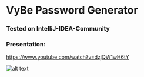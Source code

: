 # VyBe Password Generator

### Tested on IntelliJ-IDEA-Community

### Presentation:

https://www.youtube.com/watch?v=dzjQW1wH6tY

![alt text](https://i.ytimg.com/vi/dzjQW1wH6tY/maxresdefault.jpg?sqp=-oaymwEmCIAKENAF8quKqQMa8AEB-AH-CYAC0AWKAgwIABABGFogWihaMA8=&rs=AOn4CLA4qTU9kfqAFTZE0GT0I9otp9tmJA)
